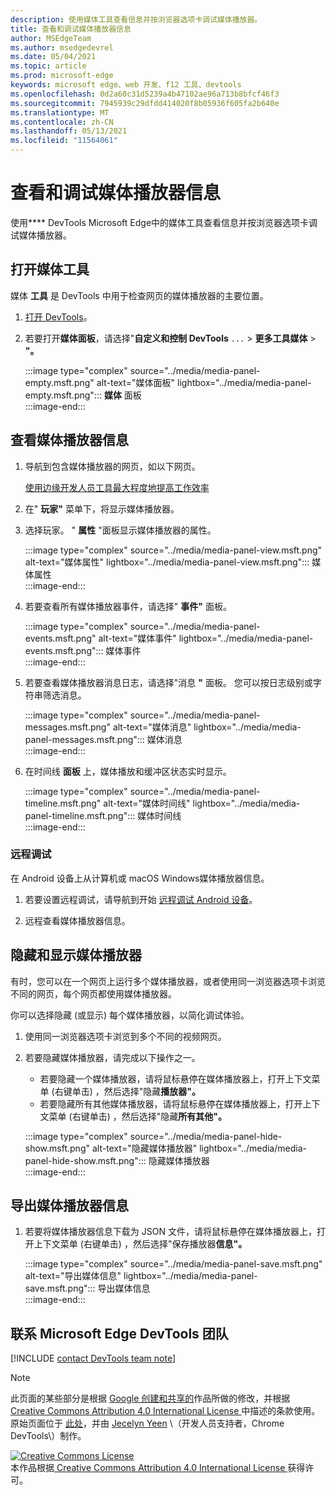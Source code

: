 ```yaml
---
description: 使用媒体工具查看信息并按浏览器选项卡调试媒体播放器。
title: 查看和调试媒体播放器信息
author: MSEdgeTeam
ms.author: msedgedevrel
ms.date: 05/04/2021
ms.topic: article
ms.prod: microsoft-edge
keywords: microsoft edge、web 开发、f12 工具、devtools
ms.openlocfilehash: 0d2a60c31d5239a4b47102ae96a713b8bfcf46f3
ms.sourcegitcommit: 7945939c29dfdd414020f8b05936f605fa2b640e
ms.translationtype: MT
ms.contentlocale: zh-CN
ms.lasthandoff: 05/13/2021
ms.locfileid: "11564061"
---
```

<!-- Copyright Jecelyn Yeen

   Licensed under the Apache License, Version 2.0 (the "License");
   you may not use this file except in compliance with the License.
   You may obtain a copy of the License at

       https://www.apache.org/licenses/LICENSE-2.0

   Unless required by applicable law or agreed to in writing, software
   distributed under the License is distributed on an "AS IS" BASIS,
   WITHOUT WARRANTIES OR CONDITIONS OF ANY KIND, either express or implied.
   See the License for the specific language governing permissions and
   limitations under the License.  -->  
# <a name="view-and-debug-media-players-information"></a>查看和调试媒体播放器信息  

使用**** DevTools Microsoft Edge中的媒体工具查看信息并按浏览器选项卡调试媒体播放器。  

## <a name="open-the-media-tool"></a>打开媒体工具  

媒体 **工具** 是 DevTools 中用于检查网页的媒体播放器的主要位置。

1.  [打开 DevTools][DevtoolsGuideChromiumOpen]。  
1.  若要打开**媒体面板**，请选择"**自定义和控制 DevTools** `...`  >  **更多工具媒体**  >  **"。**  
    
    :::image type="complex" source="../media/media-panel-empty.msft.png" alt-text="媒体面板" lightbox="../media/media-panel-empty.msft.png":::
       **媒体** 面板  
    :::image-end:::  
    
## <a name="view-media-players-information"></a>查看媒体播放器信息  

1.  导航到包含媒体播放器的网页，如以下网页。  
    
    [使用边缘开发人员工具最大程度地提高工作效率][BingVideosSearchViewDetailMidE0BA14EC0E0D18C06C8DE0BA14EC0E0D18C06C8]  
    
1.  在" **玩家"** 菜单下，将显示媒体播放器。  
1.  选择玩家。  " **属性** "面板显示媒体播放器的属性。  
    
    :::image type="complex" source="../media/media-panel-view.msft.png" alt-text="媒体属性" lightbox="../media/media-panel-view.msft.png":::
       媒体属性  
    :::image-end:::  
    
1.  若要查看所有媒体播放器事件，请选择" **事件"** 面板。  
    
    :::image type="complex" source="../media/media-panel-events.msft.png" alt-text="媒体事件" lightbox="../media/media-panel-events.msft.png":::
       媒体事件  
    :::image-end:::  
    
1.  若要查看媒体播放器消息日志，请选择"消息 **"** 面板。  您可以按日志级别或字符串筛选消息。  
    
    :::image type="complex" source="../media/media-panel-messages.msft.png" alt-text="媒体消息" lightbox="../media/media-panel-messages.msft.png":::
       媒体消息  
    :::image-end:::  
    
1.  在时间线 **面板** 上，媒体播放和缓冲区状态实时显示。  
    
    :::image type="complex" source="../media/media-panel-timeline.msft.png" alt-text="媒体时间线" lightbox="../media/media-panel-timeline.msft.png":::
       媒体时间线  
    :::image-end:::  
    
### <a name="remote-debugging"></a>远程调试  

在 Android 设备上从计算机或 macOS Windows媒体播放器信息。  

1.  若要设置远程调试，请导航到开始 [远程调试 Android 设备][DevtoolsGuideChromiumRemoteDebuggingIndex]。  
1.  远程查看媒体播放器信息。  
    
    <!-- TODO: recreate image using an Android device -->  
    <!--  
    :::image type="complex" source="../media/media-panel-remote-debug.msft.png" alt-text="Remote debugging" lightbox="../media/media-panel-remote-debug.msft.png":::
       Remote debugging  
    :::image-end:::  
    -->  
    
## <a name="hide-and-show-media-players"></a>隐藏和显示媒体播放器  

有时，您可以在一个网页上运行多个媒体播放器，或者使用同一浏览器选项卡浏览不同的网页，每个网页都使用媒体播放器。

你可以选择隐藏 \(或显示\) 每个媒体播放器，以简化调试体验。  

1.  使用同一浏览器选项卡浏览到多个不同的视频网页。  
1.  若要隐藏媒体播放器，请完成以下操作之一。  
    *   若要隐藏一个媒体播放器，请将鼠标悬停在媒体播放器上，打开上下文菜单 \(右键单击\) ，然后选择"隐藏**播放器"。**  
    *   若要隐藏所有其他媒体播放器，请将鼠标悬停在媒体播放器上，打开上下文菜单 \(右键单击\) ，然后选择"隐藏**所有其他"。**  
    
    :::image type="complex" source="../media/media-panel-hide-show.msft.png" alt-text="隐藏媒体播放器" lightbox="../media/media-panel-hide-show.msft.png":::
       隐藏媒体播放器  
    :::image-end:::  
    
## <a name="export-media-player-information"></a>导出媒体播放器信息  

1.  若要将媒体播放器信息下载为 JSON 文件，请将鼠标悬停在媒体播放器上，打开上下文菜单 \(右键单击\) ，然后选择"保存播放器**信息"。**  
    
    :::image type="complex" source="../media/media-panel-save.msft.png" alt-text="导出媒体信息" lightbox="../media/media-panel-save.msft.png":::
       导出媒体信息  
    :::image-end:::  
    
## <a name="getting-in-touch-with-the-microsoft-edge-devtools-team"></a>联系 Microsoft Edge DevTools 团队  

[!INCLUDE [contact DevTools team note](../includes/contact-devtools-team-note.md)]  

<!-- links -->  

[DevtoolsGuideChromiumOpen]: ../open/index.md "打开Microsoft Edge (Chromium) DevTools |Microsoft Docs"  

[DevtoolsGuideChromiumRemoteDebuggingIndex]: ../remote-debugging/index.md "Android 设备远程调试入门 | Microsoft Docs"  

[BingVideosSearchViewDetailMidE0BA14EC0E0D18C06C8DE0BA14EC0E0D18C06C8]: https://www.bing.com/videos/search?view=detail&mid=DE0BA14EC0E0D18C06C8DE0BA14EC0E0D18C06C8 "使用边缘开发人员工具最大限度地提高|必应视频"  

> [!NOTE]
> 此页面的某些部分是根据 [Google 创建和共享的][GoogleSitePolicies]作品所做的修改，并根据[ Creative Commons Attribution 4.0 International License ][CCA4IL]中描述的条款使用。  
> 原始页面位于 [此处](https://developers.google.com/web/tools/chrome-devtools/media-panel/index)，并由 [Jecelyn Yeen][JecelynYeen] \（开发人员支持者，Chrome DevTools\）制作。  

[![Creative Commons License][CCby4Image]][CCA4IL]  
本作品根据[ Creative Commons Attribution 4.0 International License ][CCA4IL]获得许可。  

[CCA4IL]: https://creativecommons.org/licenses/by/4.0  
[CCby4Image]: https://i.creativecommons.org/l/by/4.0/88x31.png  
[GoogleSitePolicies]: https://developers.google.com/terms/site-policies  
[JecelynYeen]: https://developers.google.com/web/resources/contributors#jecelyn-yeen  

